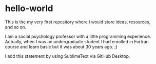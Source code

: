 # hello-world
This is the my very first repository where I would store ideas, resources, and so on.

I am a social psychology professor with a little programming experience. Actually, when I was an undergraduate student I had enrolled in Fortran course and learn basic but it was about 30 years ago. ;)

I add this statement by using SublimeText via GitHub Desktop.
